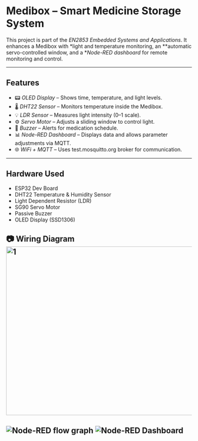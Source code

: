 # Medibox – Smart Medicine Storage System

This project is part of the *EN2853 Embedded Systems and Applications*.
It enhances a Medibox with *light and temperature monitoring, an **automatic servo-controlled window, and a **Node-RED dashboard* for remote monitoring and control.

---

## Features
- 📟 *OLED Display* – Shows time, temperature, and light levels.
- 🌡 *DHT22 Sensor* – Monitors temperature inside the Medibox.
- 💡 *LDR Sensor* – Measures light intensity (0–1 scale).
- ⚙ *Servo Motor* – Adjusts a sliding window to control light.
- 📢 *Buzzer* – Alerts for medication schedule.
- 📊 *Node-RED Dashboard* – Displays data and allows parameter adjustments via MQTT.
- 🌐 *WiFi + MQTT* – Uses test.mosquitto.org broker for communication.

---

## Hardware Used
- ESP32 Dev Board
- DHT22 Temperature & Humidity Sensor
- Light Dependent Resistor (LDR)
- SG90 Servo Motor
- Passive Buzzer
- OLED Display (SSD1306)

## 📷 Wiring Diagram<img width="627" height="456" alt="1" src="https://github.com/user-attachments/assets/72d11b79-a55a-4148-9351-ab4a53e538d5" />


![Node-RED flow graph](2.png)
![Node-RED Dashboard](3.png)
---



